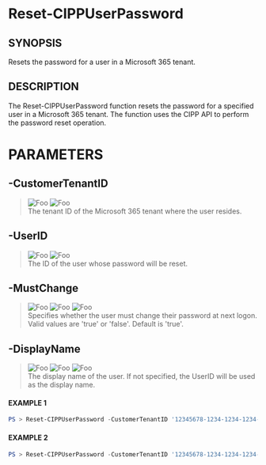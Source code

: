 # Reset-CIPPUserPassword
## SYNOPSIS
Resets the password for a user in a Microsoft 365 tenant.
## DESCRIPTION
The Reset-CIPPUserPassword function resets the password for a specified user in a Microsoft 365 tenant.
The function uses the CIPP API to perform the password reset operation.
# PARAMETERS

## **-CustomerTenantID**
> ![Foo](https://img.shields.io/badge/Type-String-Blue?) ![Foo](https://img.shields.io/badge/Mandatory-TRUE-Red?) \
The tenant ID of the Microsoft 365 tenant where the user resides.

  ## **-UserID**
> ![Foo](https://img.shields.io/badge/Type-String-Blue?) ![Foo](https://img.shields.io/badge/Mandatory-TRUE-Red?) \
The ID of the user whose password will be reset.

  ## **-MustChange**
> ![Foo](https://img.shields.io/badge/Type-String-Blue?) ![Foo](https://img.shields.io/badge/Mandatory-FALSE-Green?) ![Foo](https://img.shields.io/badge/DefaultValue-true-Blue?color=5547a8)\
Specifies whether the user must change their password at next logon. Valid values are 'true' or 'false'. Default is 'true'.

  ## **-DisplayName**
> ![Foo](https://img.shields.io/badge/Type-String-Blue?) ![Foo](https://img.shields.io/badge/Mandatory-FALSE-Green?) ![Foo](https://img.shields.io/badge/DefaultValue-$UserID-Blue?color=5547a8)\
The display name of the user. If not specified, the UserID will be used as the display name.

 #### EXAMPLE 1
```powershell
PS > Reset-CIPPUserPassword -CustomerTenantID '12345678-1234-1234-1234-1234567890ab' -UserID 'user@example.com'
```
 #### EXAMPLE 2
```powershell
PS > Reset-CIPPUserPassword -CustomerTenantID '12345678-1234-1234-1234-1234567890ab' -UserID 'user@example.com' -MustChange 'false'
```

